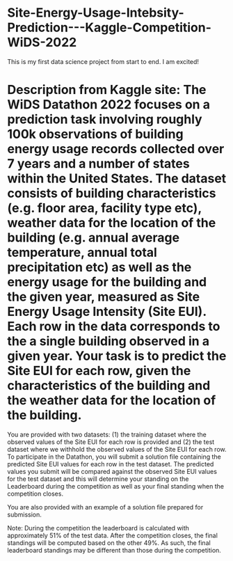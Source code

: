 # Site-Energy-Usage-Intebsity-Prediction---Kaggle-Competition-WiDS-2022
This is my first data science project from start to end. I am excited!
# Description from Kaggle site: The WiDS Datathon 2022 focuses on a prediction task involving roughly 100k observations of building energy usage records collected over 7 years and a number of states within the United States. The dataset consists of building characteristics (e.g. floor area, facility type etc), weather data for the location of the building (e.g. annual average temperature, annual total precipitation etc) as well as the energy usage for the building and the given year, measured as Site Energy Usage Intensity (Site EUI). Each row in the data corresponds to the a single building observed in a given year. Your task is to predict the Site EUI for each row, given the characteristics of the building and the weather data for the location of the building.

You are provided with two datasets: (1) the training dataset where the observed values of the Site EUI for each row is provided and (2) the test dataset where we withhold the observed values of the Site EUI for each row. To participate in the Datathon, you will submit a solution file containing the predicted Site EUI values for each row in the test dataset. The predicted values you submit will be compared against the observed Site EUI values for the test dataset and this will determine your standing on the Leaderboard during the competition as well as your final standing when the competition closes.

You are also provided with an example of a solution file prepared for submission.

Note: During the competition the leaderboard is calculated with approximately 51% of the test data. After the competition closes, the final standings will be computed based on the other 49%. As such, the final leaderboard standings may be different than those during the competition.

